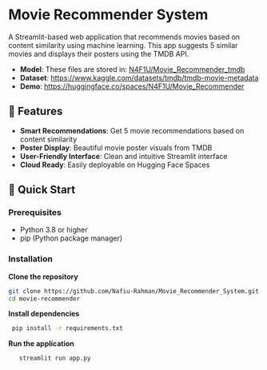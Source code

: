 # Movie Recommender System

A Streamlit-based web application that recommends movies based on content similarity using machine learning. This app suggests 5 similar movies and displays their posters using the TMDB API.
- **Model**: These files are stored in: [N4F1U/Movie_Recommender_tmdb](https://huggingface.co/N4F1U/Movie_Recommender_tmdb)
- **Dataset**: https://www.kaggle.com/datasets/tmdb/tmdb-movie-metadata
- **Demo**: https://huggingface.co/spaces/N4F1U/Movie_Recommender

## 🌟 Features

- **Smart Recommendations**: Get 5 movie recommendations based on content similarity
- **Poster Display**: Beautiful movie poster visuals from TMDB
- **User-Friendly Interface**: Clean and intuitive Streamlit interface
- **Cloud Ready**: Easily deployable on Hugging Face Spaces


## 🚀 Quick Start

### Prerequisites

- Python 3.8 or higher
- pip (Python package manager)

### Installation

**Clone the repository**
   ```bash
   git clone https://github.com/Nafiu-Rahman/Movie_Recommender_System.git
   cd movie-recommender
   ```
**Install dependencies**
   ```bash
    pip install -r requirements.txt
   ```
**Run the application**
```bash
   streamlit run app.py
   ```
